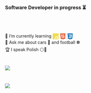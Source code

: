 ### Software Developer in progress ⏳

#

<!-- - 🔭 I’m currently working on ... --> <br>
📓 I’m currently learning <img align="center" alt="Js" height="20" width="20" src="https://raw.githubusercontent.com/devicons/devicon/master/icons/javascript/javascript-plain.svg">
  <img align="center" alt="HTML" height="20" width="20" src="https://raw.githubusercontent.com/devicons/devicon/master/icons/html5/html5-plain.svg">
  <img align="center" alt="CSS" height="20" width="20" src="https://raw.githubusercontent.com/devicons/devicon/master/icons/css3/css3-plain.svg"> <br>
💬 Ask me about cars :car: and football :soccer: <br>
:trophy: I speak Polish ⚪🔴<br>

#
<div>
  <a href="https://github.com/luizhenriquegarciadarosa">
  <img height="180em" src="https://github-readme-stats.vercel.app/api?username=luizhenriquegarciadarosa&show_icons=true&theme=tokyonight&include_all_commits=true&count_private=true"/>
<!--   <img height="180em" src="https://github-readme-stats.vercel.app/api/top-langs/?username=luizhenriquegarciadarosa&layout=compact&langs_count=7&theme=tokyonight"/> -->
</div>

  # 
  <a href="https://www.linkedin.com/in/lizianegarciadarosa/" target="_blank"><img src="https://img.shields.io/badge/-LinkedIn-%230077B5?style=for-the-badge&logo=linkedin&logoColor=white" target="_blank"></a> 
